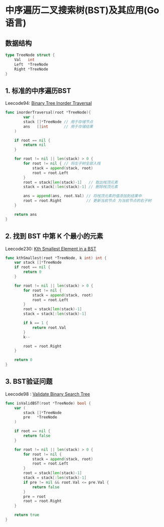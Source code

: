 # 中序遍历二叉搜索树(BST)及其应用(Go语言)

## 数据结构

```go
type TreeNode struct {
	Val   int
	Left  *TreeNode
	Right *TreeNode
}
```

## 1. 标准的中序遍历BST

Leecode94: [Binary Tree Inorder Traversal](https://leetcode.com/problems/binary-tree-inorder-traversal/)

```go
func inorderTraversal(root *TreeNode){
        var (
		stack []*TreeNode // 用于存储节点
		ans   []int       // 用于存储结果
	)

	if root == nil {
		return nil
	}

	for root != nil || len(stack) > 0 {
		for root != nil { // 将左子树全部入栈
			stack = append(stack, root)
			root = root.Left
		}
		root = stack[len(stack)-1]   // 取出栈顶元素
		stack = stack[:len(stack)-1] // 删除栈顶元素

		ans = append(ans, root.Val) // 将栈顶元素的值添加到结果中
		root = root.Right           // 更新当前节点 为当前节点的右子树
	}

	return ans
}
```



## 2. 找到 BST 中第 K 个最小的元素

Leecode230: [Kth Smallest Element in a BST](https://leetcode.com/problems/kth-smallest-element-in-a-bst/)

```go
func kthSmallest(root *TreeNode, k int) int {
    var stack []*TreeNode
	if root == nil {
		return 0
	}

	for root != nil || len(stack) > 0 {
		for root != nil {
			stack = append(stack, root)
			root = root.Left
		}
		root = stack[len(stack)-1]
		stack = stack[:len(stack)-1]

		if k == 1 {
			return root.Val
		}
		k--

		root = root.Right
	}

	return 0
}
```

## 3. BST验证问题

Leecode98 : [Validate Binary Search Tree](https://leetcode.com/problems/validate-binary-search-tree/)

```go
func isValidBST(root *TreeNode) bool {
    var (
		stack []*TreeNode
		pre   *TreeNode
	)

	if root == nil {
		return false
	}

	for root != nil || len(stack) > 0 {
		for root != nil {
			stack = append(stack, root)
			root = root.Left
		}
		root = stack[len(stack)-1]
		stack = stack[:len(stack)-1]
		if pre != nil && root.Val <= pre.Val {
			return false
		}
		pre = root
		root = root.Right
	}

	return true
}
```
